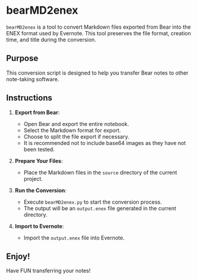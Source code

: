 # bearMD2enex

`bearMD2enex` is a tool to convert Markdown files exported from Bear into the ENEX format used by Evernote. This tool preserves the file format, creation time, and title during the conversion.

## Purpose

This conversion script is designed to help you transfer Bear notes to other note-taking software.

## Instructions

1. **Export from Bear**:
   - Open Bear and export the entire notebook.
   - Select the Markdown format for export.
   - Choose to split the file export if necessary.
   - It is recommended not to include base64 images as they have not been tested.

2. **Prepare Your Files**:
   - Place the Markdown files in the `source` directory of the current project.

3. **Run the Conversion**:
   - Execute `bearMD2enex.py` to start the conversion process.
   - The output will be an `output.enex` file generated in the current directory.

4. **Import to Evernote**:
   - Import the `output.enex` file into Evernote.

## Enjoy!

Have FUN transferring your notes!
